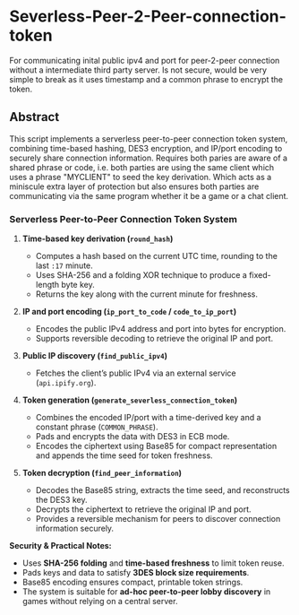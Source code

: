 # Severless-Peer-2-Peer-connection-token
For communicating inital public ipv4 and port for peer-2-peer connection without a intermediate third party server.
Is not secure, would be very simple to break as it uses timestamp and a common phrase to encrypt the token. 

## Abstract 
This script implements a serverless peer-to-peer connection token system, combining time-based hashing, DES3 encryption, and IP/port encoding to securely share connection information. 
Requires both paries are aware of a shared phrase or code, i.e. both parties are using the same client which uses a phrase "MYCLIENT" to seed the key derivation. 
Which acts as a miniscule extra layer of protection but also ensures both parties are communicating via the same program whether it be a game or a chat client.  


### Serverless Peer-to-Peer Connection Token System

1. **Time-based key derivation (`round_hash`)**
    - Computes a hash based on the current UTC time, rounding to the last `:17` minute.
    - Uses SHA-256 and a folding XOR technique to produce a fixed-length byte key.
    - Returns the key along with the current minute for freshness.

2. **IP and port encoding (`ip_port_to_code` / `code_to_ip_port`)**
    - Encodes the public IPv4 address and port into bytes for encryption.
    - Supports reversible decoding to retrieve the original IP and port.

3. **Public IP discovery (`find_public_ipv4`)**
    - Fetches the client’s public IPv4 via an external service (`api.ipify.org`).

4. **Token generation (`generate_severless_connection_token`)**
    - Combines the encoded IP/port with a time-derived key and a constant phrase (`COMMON_PHRASE`).
    - Pads and encrypts the data with DES3 in ECB mode.
    - Encodes the ciphertext using Base85 for compact representation and appends the time seed for token freshness.

5. **Token decryption (`find_peer_information`)**
    - Decodes the Base85 string, extracts the time seed, and reconstructs the DES3 key.
    - Decrypts the ciphertext to retrieve the original IP and port.
    - Provides a reversible mechanism for peers to discover connection information securely.

**Security & Practical Notes:**
- Uses **SHA-256 folding** and **time-based freshness** to limit token reuse.
- Pads keys and data to satisfy **3DES block size requirements**.
- Base85 encoding ensures compact, printable token strings.
- The system is suitable for **ad-hoc peer-to-peer lobby discovery** in games without relying on a central server.

